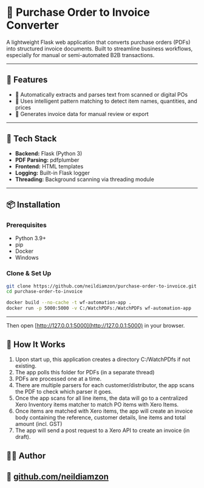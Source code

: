 
# 🧾 Purchase Order to Invoice Converter

A lightweight Flask web application that converts purchase orders (PDFs) into structured invoice documents. Built to streamline business workflows, especially for manual or semi-automated B2B transactions.

---

## 🚀 Features

* 🔎 Automatically extracts and parses text from scanned or digital POs
* 🧠 Uses intelligent pattern matching to detect item names, quantities, and prices
* 🧾 Generates invoice data for manual review or export

---

## 🧰 Tech Stack

* **Backend:** Flask (Python 3)
* **PDF Parsing:** pdfplumber
* **Frontend:** HTML templates
* **Logging:** Built-in Flask logger
* **Threading:** Background scanning via threading module

---

## 📦 Installation

### Prerequisites

* Python 3.9+
* pip
* Docker
* Windows

### Clone & Set Up

```bash
git clone https://github.com/neildiamzon/purchase-order-to-invoice.git
cd purchase-order-to-invoice

docker build --no-cache -t wf-automation-app .
docker run -p 5000:5000 -v C:/WatchPDFs:/WatchPDFs wf-automation-app
```

---


Then open [http://127.0.0.1:5000](http://127.0.0.1:5000) in your browser.

## 🔄 How It Works

1. Upon start up, this application creates a directory C:/WatchPDfs if not existing.
2. The app polls this folder for PDFs (in a separate thread)
3. PDFs are processed one at a time.
4. There are multiple parsers for each customer/distributor, the app scans the PDF to check which parser it goes.
5. Once the app scans for all line items, the data will go to a centralized Xero Inventory items matcher to match PO items with Xero Items.
6. Once items are matched with Xero items, the app will create an invoice body containing the reference, customer details, line items and total amount (incl. GST)
7. The app will send a post request to a Xero API to create an invoice (in draft).


## 🙋‍♂️ Author
🔗 [github.com/neildiamzon](https://github.com/neildiamzon)
---
